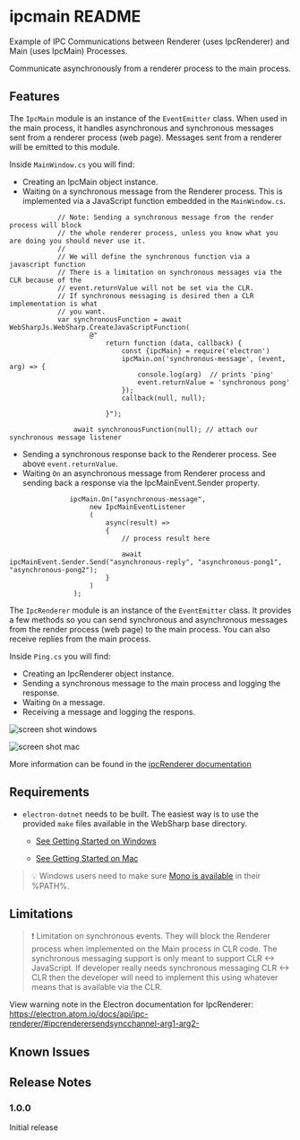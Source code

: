 # ipcmain README

Example of IPC Communications between Renderer (uses IpcRenderer) and Main (uses IpcMain) Processes.

Communicate asynchronously from a renderer process to the main process.

## Features

The `IpcMain` module is an instance of the `EventEmitter` class. When used in the main process, it handles asynchronous and synchronous messages sent from a renderer process (web page). Messages sent from a renderer will be emitted to this module.

Inside `MainWindow.cs` you will find:
- Creating an IpcMain object instance.
- Waiting `On` a synchronous message from the Renderer process.  This is implemented via a JavaScript function embedded in the `MainWindow.cs`.

``` c-sharp
            // Note: Sending a synchronous message from the render process will block 
            // the whole renderer process, unless you know what you are doing you should never use it.
            //
            // We will define the synchronous function via a javascript function
            // There is a limitation on synchronous messages via the CLR because of the 
            // event.returnValue will not be set via the CLR.
            // If synchronous messaging is desired then a CLR implementation is what
            // you want.
            var synchronousFunction = await WebSharpJs.WebSharp.CreateJavaScriptFunction(
                    @"
                        return function (data, callback) {
                            const {ipcMain} = require('electron')
                            ipcMain.on('synchronous-message', (event, arg) => {
                                console.log(arg)  // prints 'ping'
                                event.returnValue = 'synchronous pong'
                            });
                            callback(null, null);

                        }");

                await synchronousFunction(null); // attach our synchronous message listener

```

- Sending a synchronous response back to the Renderer process.  See above `event.returnValue`.
- Waiting `On` an asynchronous message from Renderer process and sending back a response via the IpcMainEvent.Sender property.

``` c-sharp
               ipcMain.On("asynchronous-message",
                    new IpcMainEventListener
                    (
                        async(result) =>
                        {
                            // process result here

                            await ipcMainEvent.Sender.Send("asynchronous-reply", "asynchronous-pong1", "asynchronous-pong2");
                        }
                    )
                );
```


The `IpcRenderer` module is an instance of the `EventEmitter` class. It provides a few methods so you can send synchronous and asynchronous messages from the render process (web page) to the main process. You can also receive replies from the main process.

Inside `Ping.cs` you will find:
- Creating an IpcRenderer object instance.
- Sending a synchronous message to the main process and logging the response.
- Waiting `On` a message.
- Receiving a message and logging the respons.


![screen shot windows](images/Ipc-windows.png)


![screen shot mac](images/Ipc-mac.png)

More information can be found in the [ipcRenderer documentation](https://github.com/electron/electron/blob/master/docs/api/ipc-renderer.md)


## Requirements

   * `electron-dotnet` needs to be built.  The easiest way is to use the provided `make` files available in the WebSharp base directory.  
   
      * [See Getting Started on Windows](https://github.com/xamarin/WebSharp/blob/master/docs/getting-started/getting-started-dev-windows.md)
   
      * [See Getting Started on Mac](https://github.com/xamarin/WebSharp/blob/master/docs/getting-started/getting-started-dev-mac.md)

> :bulb: Windows users need to make sure [Mono is available](https://github.com/xamarin/WebSharp/blob/master/docs/getting-started/getting-started-dev-windows.md#setting-mono-path) in their %PATH%.


## Limitations

> :exclamation: Limitation on synchronous events.  They will block the Renderer process when implemented on the Main process in CLR code.  The synchronous messaging support is only meant to support CLR <-> JavaScript.  If developer really needs synchronous messaging CLR <-> CLR then the developer will need to implement this using whatever means that is available via the CLR.

View warning note in the Electron documentation for IpcRenderer:  https://electron.atom.io/docs/api/ipc-renderer/#ipcrenderersendsyncchannel-arg1-arg2-

## Known Issues



## Release Notes



### 1.0.0

Initial release